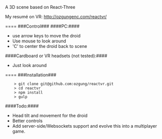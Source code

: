 A 3D scene based on React-Three

My resumé on VR: http://ozgungenc.com/reactvr/

====
###Control###
####PC:####
- use arrow keys to move the droid
- Use mouse to look around
- 'C' to center the droid back to scene

####Cardboard or VR headsets (not tested):####

- Just look around

====
###Installation###

```
	> git clone git@github.com:ozgung/reactvr.git
	> cd reactvr
	> npm install
	> gulp
```

####Todo:####
- Head tilt and movement for the droid
- Better controls
- Add server-side/Websockets support and evolve this into a multiplayer game.
